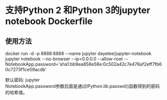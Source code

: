 # 支持Python 2 和Python 3的jupyter notebook Dockerfile

## 使用方法
docker run -d -p 8888:8888 --name jupyter dayelee/jupyter-notebook jupyter notebook --no-browser --ip=0.0.0.0 --allow-root --NotebookApp.password='sha1:bb9ea858e58e:0c502a42c7e476af2eff7fb60c7273f1ce09acdb'

默认密码: jupyter  
NotebookApp.password参数后面是通过IPython.lib.passwd()函数得到的密码的哈希值。